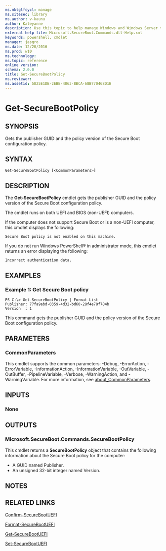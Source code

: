 ```yaml
---
ms.mktglfcycl: manage
ms.sitesec: library
ms.author: v-kaunu
author: Kateyanne
description: Use this topic to help manage Windows and Windows Server technologies with Windows PowerShell.
external help file: Microsoft.SecureBoot.Commands.dll-Help.xml
keywords: powershell, cmdlet
manager: jasgro
ms.date: 12/20/2016
ms.prod: w10
ms.technology: 
ms.topic: reference
online version: 
schema: 2.0.0
title: Get-SecureBootPolicy
ms.reviewer:
ms.assetid: 5825E1DE-2EBE-4063-8BCA-68B770468D1B
---
```


# Get-SecureBootPolicy

## SYNOPSIS
Gets the publisher GUID and the policy version of the Secure Boot configuration policy.

## SYNTAX

```
Get-SecureBootPolicy [<CommonParameters>]
```

## DESCRIPTION
The **Get-SecureBootPolicy** cmdlet gets the publisher GUID and the policy version of the Secure Boot configuration policy.

The cmdlet runs on both UEFI and BIOS (non-UEFI) computers.

If the computer does not support Secure Boot or is a non-UEFI computer, this cmdlet displays the following: 

`Secure Boot policy is not enabled on this machine.`

If you do not run Windows PowerShell® in administrator mode, this cmdlet returns an error displaying the following: 

`Incorrect authentication data.`

## EXAMPLES

### Example 1: Get Secure Boot policy
```
PS C:\> Get-SecureBootPolicy | Format-List
Publisher: 77fa9abd-0359-4d32-bd60-28f4e78f784b 
Version  : 1
```

This command gets the publisher GUID and the policy version of the Secure Boot configuration policy.

## PARAMETERS

### CommonParameters
This cmdlet supports the common parameters: -Debug, -ErrorAction, -ErrorVariable, -InformationAction, -InformationVariable, -OutVariable, -OutBuffer, -PipelineVariable, -Verbose, -WarningAction, and -WarningVariable. For more information, see [about_CommonParameters](https://go.microsoft.com/fwlink/?LinkID=113216).

## INPUTS

### None

## OUTPUTS

### Microsoft.SecureBoot.Commands.SecureBootPolicy
This cmdlet returns a **SecureBootPolicy** object that contains the following information about the Secure Boot policy for the computer: 

- A GUID named Publisher. 
- An unsigned 32-bit integer named Version.

## NOTES

## RELATED LINKS

[Confirm-SecureBootUEFI](./Confirm-SecureBootUEFI.md)

[Format-SecureBootUEFI](./Format-SecureBootUEFI.md)

[Get-SecureBootUEFI](./Get-SecureBootUEFI.md)

[Set-SecureBootUEFI](./Set-SecureBootUEFI.md)

